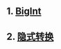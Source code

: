 ## 1. [BigInt](https://github.com/chun1hao/MyBlog/issues/1)
## 2. [隐式转换](https://github.com/chun1hao/MyBlog/issues/2)
